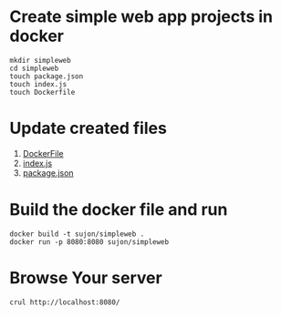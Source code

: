 # Create simple web app projects in docker
```
mkdir simpleweb
cd simpleweb
touch package.json
touch index.js
touch Dockerfile
```
# Update created files
1. [DockerFile](https://github.com/sujonict07/Docker_boss/blob/master/simpleweb/Dockerfile)  
2. [index.js](https://github.com/sujonict07/Docker_boss/blob/master/simpleweb/index.js)  
3. [package.json](https://github.com/sujonict07/Docker_boss/blob/master/simpleweb/package.json)  

# Build the docker file and run 
```
docker build -t sujon/simpleweb .
docker run -p 8080:8080 sujon/simpleweb
```
# Browse Your server 
```
crul http://localhost:8080/
```
